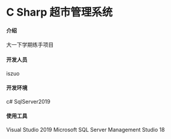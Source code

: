 # C Sharp 超市管理系统

#### 介绍
大一下学期练手项目


#### 开发人员

iszuo

#### 开发环境

c#
SqlServer2019

#### 使用工具

Visual Studio 2019
Microsoft SQL Server Management Studio 18